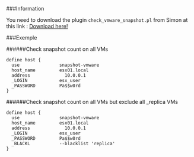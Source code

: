 ###Information

You need to download the plugin `check_vmware_snapshot.pl` from Simon at this link : 
[Download here!](https://labs.consol.de/nagios/check_vmware_snapshots/)

###Exemple

######Check snapshot count on all VMs
```
define host {
  use               snapshot-vmware
  host_name         esx01.local
  address	          10.0.0.1
  _LOGIN            esx_user
  _PASSWORD         Pa$$w0rd
}
```

######Check snapshot count on all VMs but exclude all _replica VMs
```
define host {
  use               snapshot-vmware
  host_name         esx01.local
  address	          10.0.0.1
  _LOGIN            esx_user
  _PASSWORD         Pa$$w0rd
  _BLACKL           --blacklist 'replica'
}
```


